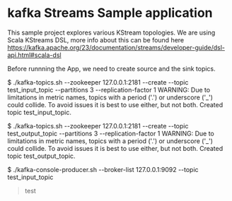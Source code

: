 # kafka Streams Sample application

This sample project explores various KStream topologies. We are using Scala KStreams DSL, more info about this can be found here https://kafka.apache.org/23/documentation/streams/developer-guide/dsl-api.html#scala-dsl

Before runnning the App, we need to create source and the sink topics.

$ ./kafka-topics.sh --zookeeper 127.0.0.1:2181 --create --topic test_input_topic --partitions 3 --replication-factor 1
WARNING: Due to limitations in metric names, topics with a period ('.') or underscore ('_') could collide. To avoid issues it is best to use either, but not both.
Created topic test_input_topic.

$ ./kafka-topics.sh --zookeeper 127.0.0.1:2181 --create --topic test_output_topic --partitions 3 --replication-factor 1
WARNING: Due to limitations in metric names, topics with a period ('.') or underscore ('_') could collide. To avoid issues it is best to use either, but not both.
Created topic test_output_topic.

$ ./kafka-console-producer.sh --broker-list 127.0.0.1:9092 --topic test_input_topic
>test




